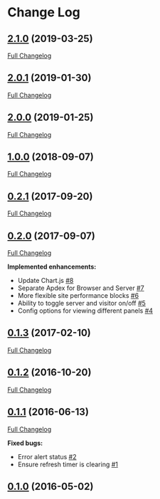 # Change Log

## [2.1.0](https://github.com/webbuilders-group/silverstripe-new-relic/tree/2.1.0) (2019-03-25)
[Full Changelog](https://github.com/webbuilders-group/silverstripe-new-relic/compare/2.0.1...2.1.0)

## [2.0.1](https://github.com/webbuilders-group/silverstripe-new-relic/tree/2.0.1) (2019-01-30)
[Full Changelog](https://github.com/webbuilders-group/silverstripe-new-relic/compare/2.0.0...2.0.1)

## [2.0.0](https://github.com/webbuilders-group/silverstripe-new-relic/tree/2.0.0) (2019-01-25)
[Full Changelog](https://github.com/webbuilders-group/silverstripe-new-relic/compare/1.0.0...2.0.0)

## [1.0.0](https://github.com/webbuilders-group/silverstripe-new-relic/tree/1.0.0) (2018-09-07)
[Full Changelog](https://github.com/webbuilders-group/silverstripe-new-relic/compare/0.2.1...1.0.0)

## [0.2.1](https://github.com/webbuilders-group/silverstripe-new-relic/tree/0.2.1) (2017-09-20)
[Full Changelog](https://github.com/webbuilders-group/silverstripe-new-relic/compare/0.2.0...0.2.1)

## [0.2.0](https://github.com/webbuilders-group/silverstripe-new-relic/tree/0.2.0) (2017-09-07)
[Full Changelog](https://github.com/webbuilders-group/silverstripe-new-relic/compare/0.1.3...0.2.0)

**Implemented enhancements:**

- Update Chart.js [\#8](https://github.com/webbuilders-group/silverstripe-new-relic/issues/8)
- Separate Apdex for Browser and Server [\#7](https://github.com/webbuilders-group/silverstripe-new-relic/issues/7)
- More flexible site performance blocks [\#6](https://github.com/webbuilders-group/silverstripe-new-relic/issues/6)
- Ability to toggle server and visitor on/off [\#5](https://github.com/webbuilders-group/silverstripe-new-relic/issues/5)
- Config options for viewing different panels [\#4](https://github.com/webbuilders-group/silverstripe-new-relic/issues/4)

## [0.1.3](https://github.com/webbuilders-group/silverstripe-new-relic/tree/0.1.3) (2017-02-10)
[Full Changelog](https://github.com/webbuilders-group/silverstripe-new-relic/compare/0.1.2...0.1.3)

## [0.1.2](https://github.com/webbuilders-group/silverstripe-new-relic/tree/0.1.2) (2016-10-20)
[Full Changelog](https://github.com/webbuilders-group/silverstripe-new-relic/compare/0.1.1...0.1.2)

## [0.1.1](https://github.com/webbuilders-group/silverstripe-new-relic/tree/0.1.1) (2016-06-13)
[Full Changelog](https://github.com/webbuilders-group/silverstripe-new-relic/compare/0.1.0...0.1.1)

**Fixed bugs:**

- Error alert status [\#2](https://github.com/webbuilders-group/silverstripe-new-relic/issues/2)
- Ensure refresh timer is clearing [\#1](https://github.com/webbuilders-group/silverstripe-new-relic/issues/1)

## [0.1.0](https://github.com/webbuilders-group/silverstripe-new-relic/tree/0.1.0) (2016-05-02)
